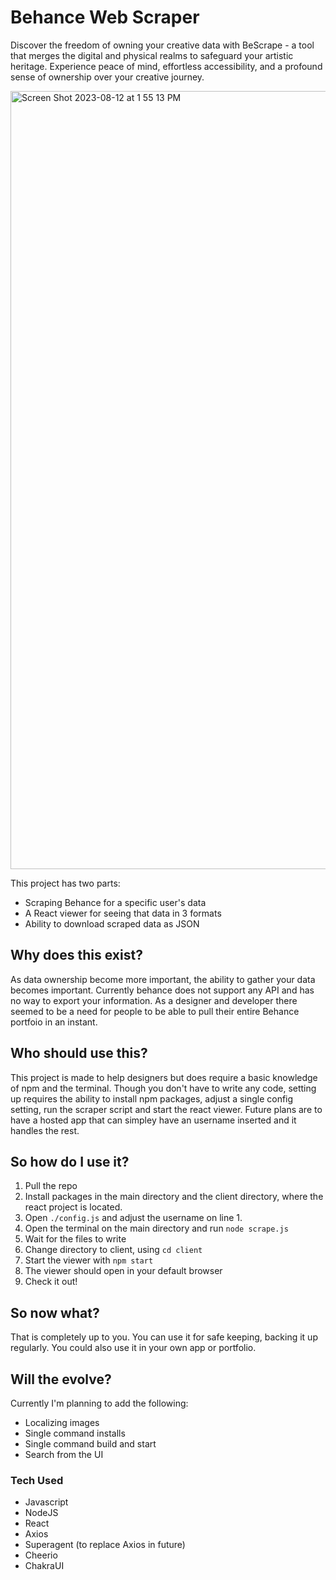 # Behance Web Scraper

Discover the freedom of owning your creative data with BeScrape - a
tool that merges the digital and physical realms to safeguard your
artistic heritage. Experience peace of mind, effortless accessibility,
and a profound sense of ownership over your creative journey.

<img width="1245" alt="Screen Shot 2023-08-12 at 1 55 13 PM" src="https://github.com/ftairs/behance-scraper/assets/5148240/6ad99e4f-6e3a-471f-8d34-c2368cd765bb">

This project has two parts:

- Scraping Behance for a specific user's data
- A React viewer for seeing that data in 3 formats
- Ability to download scraped data as JSON

## Why does this exist?

As data ownership become more important, the ability to gather your data becomes important. Currently behance does not support any API and has no way to export your information. As a designer and developer there seemed to be a need for people to be able to pull their entire Behance portfoio in an instant.

## Who should use this?

This project is made to help designers but does require a basic knowledge of npm and the terminal. Though you don't have to write any code, setting up requires the ability to install npm packages, adjust a single config setting, run the scraper script and start the react viewer. Future plans are to have a hosted app that can simpley have an username inserted and it handles the rest.

## So how do I use it?

1. Pull the repo
2. Install packages in the main directory and the client directory, where the react project is located.
3. Open `./config.js` and adjust the username on line 1.
4. Open the terminal on the main directory and run `node scrape.js`
5. Wait for the files to write
6. Change directory to client, using `cd client`
7. Start the viewer with `npm start`
8. The viewer should open in your default browser
9. Check it out!

## So now what?

That is completely up to you. You can use it for safe keeping, backing it up regularly. You could also use it in your own app or portfolio.

## Will the evolve?

Currently I'm planning to add the following:

- Localizing images
- Single command installs
- Single command build and start
- Search from the UI

### Tech Used

- Javascript
- NodeJS
- React
- Axios
- Superagent (to replace Axios in future)
- Cheerio
- ChakraUI

